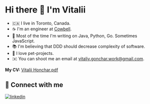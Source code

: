 # Hi there 👋 I'm Vitalii

- 🇨🇦 I live in Toronto, Canada.
- ☕ I'm an engineer at [Cowbell](https://cowbell.insure/).
- 🤖 Most of the time I'm writing on Java, Python, Go. Sometimes JavaScript.
- 📚 I'm believing that DDD should decrease complexity of software.
- 🚀 I love pet-projects.
- ✉️ You can shoot me an email at [vitaliy.gonchar.work@gmail.com](mailto:vitaliy.gonchar.work@gmail.com).

**My CV:** [Vitalii Honchar.pdf](https://github.com/vitalii-honchar/vitalii-honchar/raw/main/CV%20Vitalii%20Honchar%20(Senior%20Software%20Engineer).pdf)

## 🤝 Connect with me

[![linkedin](https://img.shields.io/badge/linkedin%20-%230077B5.svg?&style=for-the-badge&logo=linkedin&logoColor=white)](https://www.linkedin.com/in/vitaliihonchar/) 
